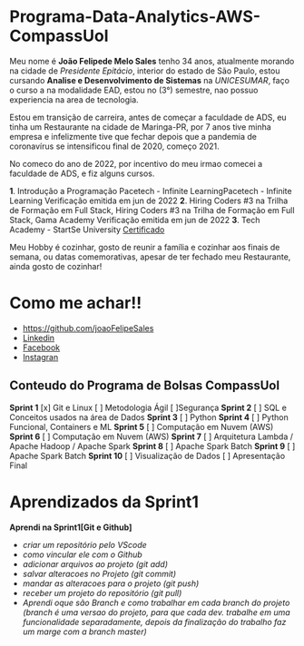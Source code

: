  # Programa-Data-Analytics-AWS-CompassUol

Meu nome é **João Felipede Melo Sales** tenho 34 anos, atualmente morando na cidade de *Presidente Epitácio*, interior do estado de São Paulo, estou cursando **Analise e Desenvolvimento de Sistemas** na *UNICESUMAR*, faço o curso a na modalidade EAD, estou no (3°) semestre, nao possuo experiencia na area de tecnologia.

Estou em transição de carreira, antes de começar a faculdade de ADS, eu tinha um Restaurante na cidade de Maringa-PR, por 7 anos tive minha empresa e infelizmente tive que fechar depois que a pandemia de coronavírus se intensificou final de 2020, começo 2021.

No comeco do ano de 2022, por incentivo do meu irmao comecei a faculdade de ADS, e fiz alguns cursos.

**1**. Introdução a Programação
Pacetech - Infinite LearningPacetech - Infinite Learning
Verificação emitida em jun de 2022
**2**. Hiring Coders #3 na Trilha de Formação em Full Stack, Hiring Coders #3 na Trilha de Formação em Full Stack, 
Gama Academy
Verificação emitida em jun de 2022
**3**. Tech Academy - StartSe University [Certificado](https://lms.startse.com/certificado/v2/62e293e41aa0ba726fbb04c4?studentId=6268547c8ca05b167fe976e5)

Meu Hobby é cozinhar, gosto de reunir a família e cozinhar aos finais de semana, ou datas comemorativas, apesar de ter fechado meu Restaurante, ainda gosto de cozinhar!

# Como me achar!!
* https://github.com/joaoFelipeSales
* [Linkedin](https://www.linkedin.com/in/jfsjfsales/)
* [Facebook](https://www.facebook.com/joaofelipe.sales.5)
* [Instagran](https://www.instagram.com/jfs.jfsales/)

## Conteudo do Programa de Bolsas CompassUol 

**Sprint 1** [x] Git e Linux [ ] Metodologia Ágil [ ]Segurança 
**Sprint 2** [ ] SQL e Conceitos usados na área de Dados 
**Sprint 3** [ ] Python
**Sprint 4** [ ] Python Funcional, Containers e ML 
**Sprint 5** [ ] Computação em Nuvem (AWS) 
**Sprint 6** [ ] Computação em Nuvem (AWS) 
**Sprint 7** [ ] Arquitetura Lambda / Apache Hadoop / Apache Spark 
**Sprint 8** [ ] Apache Spark Batch 
**Sprint 9** [ ] Apache Spark Batch 
**Sprint 10** [ ] Visualização de Dados [ ] Apresentação Final 

# Aprendizados da Sprint1

**Aprendi na Sprint1[Git e Github]**
- *criar um repositório pelo VScode*
- *como vincular ele com o Github*
- *adicionar arquivos ao projeto (git add)*
- *salvar alteracoes no Projeto (git commit)*
- *mandar as alteracoes para o projeto (git push)*
- *receber um projeto do repositório (git pull)*
- *Aprendi oque são Branch e como trabalhar em cada branch do projeto (branch é uma versao do projeto, para que cada dev. trabalhe em uma funcionalidade separadamente, depois da finalização do trabalho faz um marge com a branch master)*